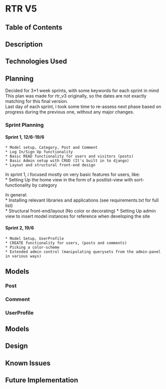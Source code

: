 # RTR V5

## Table of Contents

## Description


## Technologies Used



## Planning

Decided for 3*1 week sprints, with some keywords for each sprint in mind  
This plan was made for rtr_v3 originally, so the dates are not exactly matching for this final version.  
Last day of each sprint, i took some time to re-assess next phase based on progress during the previous one, without any major changes.

### Sprint Planning

#### Sprint 1, 12/6-19/6
    * Model setup, Category, Post and Comment
    * Log In/Sign Up functionality
    * Basic READ functionality for users and visitors (posts)
    * Basic Admin setup with CRUD (It's built in to django)
    * Layout and structural front-end design

In sprint 1, i focused mostly on very basic features for users, like:  
    * Setting Up the home view in the form of a postlist-view with sort-functionality by category

In general:  
    * Installing relevant libraries and applications (see requirements.txt for full list)  
    * Structural front-end/layout (No color or decorating)
    * Setting Up admin view to insert model instances for reference when developing the site

#### Sprint 2, 19/6
    * Model Setup, UserProfile
    * CREATE functionality for users, (posts and comments)
    * Picking a color-scheme
    * Extended admin control (manipulating querysets from the admin-panel in various ways)

## Models

### Post

### Comment

### UserProfile

## Models

## Design

## Known Issues

## Future Implementation
